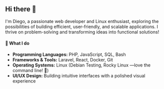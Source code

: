 ## Hi there 👋

I'm Diego, a passionate web developer and Linux enthusiast, exploring the possibilities of building efficient, user-friendly, and scalable applications. 
I thrive on problem-solving and transforming ideas into functional solutions! 

#### 🚀 **What I do** 
- **Programming Languages:** PHP, JavaScript, SQL, Bash
- **Frameworks & Tools:** Laravel, React, Docker, Git
- **Operating Systems:** Linux (Debian Testing, Rocky Linux —love the command line! 🐧)
- **UI/UX Design:** Building intuitive interfaces with a polished visual experience


<!--
**DiegoMozzi/diegomozzi** is a ✨ _special_ ✨ repository because its `README.md` (this file) appears on your GitHub profile.

Here are some ideas to get you started:

- 🔭 I’m currently working on ...
- 🌱 I’m currently learning ...
- 👯 I’m looking to collaborate on ...
- 🤔 I’m looking for help with ...
- 💬 Ask me about ...
- 📫 How to reach me: ...
- 😄 Pronouns: ...
- ⚡ Fun fact: ...
-->
